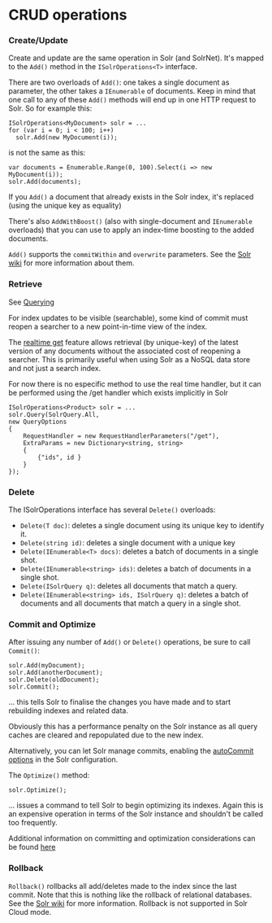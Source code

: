 # CRUD operations

### Create/Update
Create and update are the same operation in Solr (and SolrNet). It's mapped to the `Add()` method in the `ISolrOperations<T>` interface.

There are two overloads of `Add()`: one takes a single document as parameter, the other takes a `IEnumerable` of documents. Keep in mind that one call to any of these `Add()` methods will end up in one HTTP request to Solr. So for example this:

```
ISolrOperations<MyDocument> solr = ...
for (var i = 0; i < 100; i++)
  solr.Add(new MyDocument(i));
```

is not the same as this:

```
var documents = Enumerable.Range(0, 100).Select(i => new MyDocument(i));
solr.Add(documents);
```

If you `Add()` a document that already exists in the Solr index, it's replaced (using the unique key as equality)

There's also `AddWithBoost()` (also with single-document and `IEnumerable` overloads) that you can use to apply an index-time boosting to the added documents.

`Add()` supports the `commitWithin` and `overwrite` parameters. See the [Solr wiki](http://wiki.apache.org/solr/UpdateXmlMessages#Optional_attributes_for_.22add.22) for more information about them.

### Retrieve
See [Querying](Querying.md)

For index updates to be visible (searchable), some kind of commit must reopen a searcher to a new point-in-time view of the index.

The [realtime get](https://lucene.apache.org/solr/guide/realtime-get.html)  feature allows retrieval (by unique-key) of the latest version of any documents without the associated cost of reopening a searcher. This is primarily useful when using Solr as a NoSQL data store and not just a search index.

For now there is no especific method to use the real time handler, but it can be performed using the /get handler which exists implicitly in Solr
   
```
ISolrOperations<Product> solr = ...
solr.Query(SolrQuery.All,
new QueryOptions
{
    RequestHandler = new RequestHandlerParameters("/get"),
    ExtraParams = new Dictionary<string, string>
    {
        {"ids", id }
    }
});
```

### Delete
The ISolrOperations<T> interface has several `Delete()` overloads:

 * `Delete(T doc)`: deletes a single document using its unique key to identify it.
 * `Delete(string id)`: deletes a single document with a unique key
 * `Delete(IEnumerable<T> docs)`: deletes a batch of documents in a single shot.
 * `Delete(IEnumerable<string> ids)`: deletes a batch of documents in a single shot.
 * `Delete(ISolrQuery q)`: deletes all documents that match a query.
 * `Delete(IEnumerable<string> ids, ISolrQuery q)`: deletes a batch of documents and all documents that match a query in a single shot.

### Commit and Optimize
After issuing any number of `Add()` or `Delete()` operations, be sure to call `Commit()`:

```
solr.Add(myDocument);
solr.Add(anotherDocument);
solr.Delete(oldDocument);
solr.Commit();
```

... this tells Solr to finalise the changes you have made and to start rebuilding indexes and related data.

Obviously this has a performance penalty on the Solr instance as all query caches are cleared and repopulated due to the new index.

Alternatively, you can let Solr manage commits, enabling the [autoCommit options](http://wiki.apache.org/solr/SolrConfigXml#Update_Handler_Section) in the Solr configuration.

The `Optimize()` method:

```
solr.Optimize();
```

... issues a command to tell Solr to begin optimizing its indexes. Again this is an expensive operation in terms of the Solr instance and shouldn't be called too frequently.

Additional information on committing and optimization considerations can be found [here](http://stackoverflow.com/a/3737972/21239)

### Rollback

`Rollback()` rollbacks all add/deletes made to the index since the last commit. Note that this is nothing like the rollback of relational databases. See the [Solr wiki](http://wiki.apache.org/solr/UpdateXmlMessages#A.22rollback.22) for more information.
Rollback is not supported in Solr Cloud mode.
